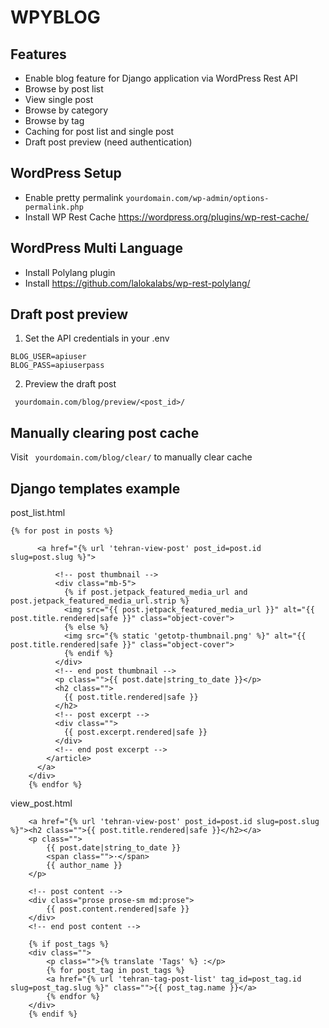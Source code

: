 # WPYBLOG

## Features

- Enable blog feature for Django application via WordPress Rest API
- Browse by post list
- View single post
- Browse by category
- Browse by tag
- Caching for post list and single post
- Draft post preview (need authentication)

## WordPress Setup

- Enable pretty permalink `yourdomain.com/wp-admin/options-permalink.php`
- Install WP Rest Cache https://wordpress.org/plugins/wp-rest-cache/

## WordPress Multi Language

- Install Polylang plugin
- Install https://github.com/lalokalabs/wp-rest-polylang/

## Draft post preview

1) Set the API credentials in your .env

```
BLOG_USER=apiuser
BLOG_PASS=apiuserpass
```

2) Preview the draft post

` yourdomain.com/blog/preview/<post_id>/`

## Manually clearing post cache

Visit ` yourdomain.com/blog/clear/` to manually clear cache

## Django templates example

post_list.html

```
{% for post in posts %}
    
      <a href="{% url 'tehran-view-post' post_id=post.id slug=post.slug %}">
        
          <!-- post thumbnail -->
          <div class="mb-5">
            {% if post.jetpack_featured_media_url and post.jetpack_featured_media_url.strip %}
            <img src="{{ post.jetpack_featured_media_url }}" alt="{{ post.title.rendered|safe }}" class="object-cover">
            {% else %}
            <img src="{% static 'getotp-thumbnail.png' %}" alt="{{ post.title.rendered|safe }}" class="object-cover">
            {% endif %}
          </div>
          <!-- end post thumbnail -->
          <p class="">{{ post.date|string_to_date }}</p>
          <h2 class="">
            {{ post.title.rendered|safe }}
          </h2>
          <!-- post excerpt -->
          <div class="">
            {{ post.excerpt.rendered|safe }}
          </div>
          <!-- end post excerpt -->
        </article>
      </a>
    </div>
    {% endfor %}
```

view_post.html

```
    <a href="{% url 'tehran-view-post' post_id=post.id slug=post.slug %}"><h2 class="">{{ post.title.rendered|safe }}</h2></a>
    <p class="">
        {{ post.date|string_to_date }}
        <span class="">·</span>
        {{ author_name }}
    </p>

    <!-- post content -->
    <div class="prose prose-sm md:prose">
        {{ post.content.rendered|safe }}
    </div>
    <!-- end post content -->

    {% if post_tags %}
    <div class="">
        <p class="">{% translate 'Tags' %} :</p>
        {% for post_tag in post_tags %}
        <a href="{% url 'tehran-tag-post-list' tag_id=post_tag.id slug=post_tag.slug %}" class="">{{ post_tag.name }}</a>
        {% endfor %}
    </div>
    {% endif %}
```